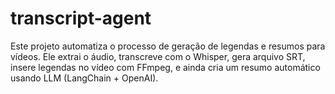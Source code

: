 # transcript-agent
Este projeto automatiza o processo de geração de legendas e resumos para vídeos. Ele extrai o áudio, transcreve com o Whisper, gera arquivo SRT, insere legendas no vídeo com FFmpeg, e ainda cria um resumo automático usando LLM (LangChain + OpenAI).
